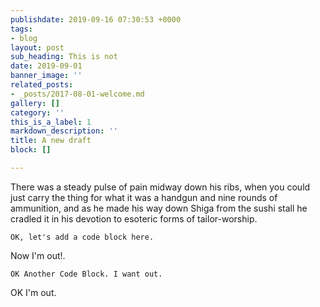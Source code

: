 ```yaml
---
publishdate: 2019-09-16 07:30:53 +0000
tags:
- blog
layout: post
sub_heading: This is not
date: 2019-09-01
banner_image: ''
related_posts:
- _posts/2017-08-01-welcome.md
gallery: []
category: ''
this_is_a_label: 1
markdown_description: ''
title: A new draft
block: []

---
```

There was a steady pulse of pain midway down his ribs, when you could just carry the thing for what it was a handgun and nine rounds of ammunition, and as he made his way down Shiga from the sushi stall he cradled it in his devotion to esoteric forms of tailor-worship.

    OK, let's add a code block here.

Now I'm out!.

    OK Another Code Block. I want out.

OK I'm out.